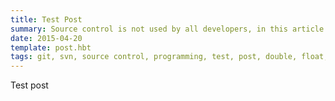 ```yaml
---
title: Test Post
summary: Source control is not used by all developers, in this article I explain why it should be.
date: 2015-04-20
template: post.hbt
tags: git, svn, source control, programming, test, post, double, float, now
---
```


Test post
